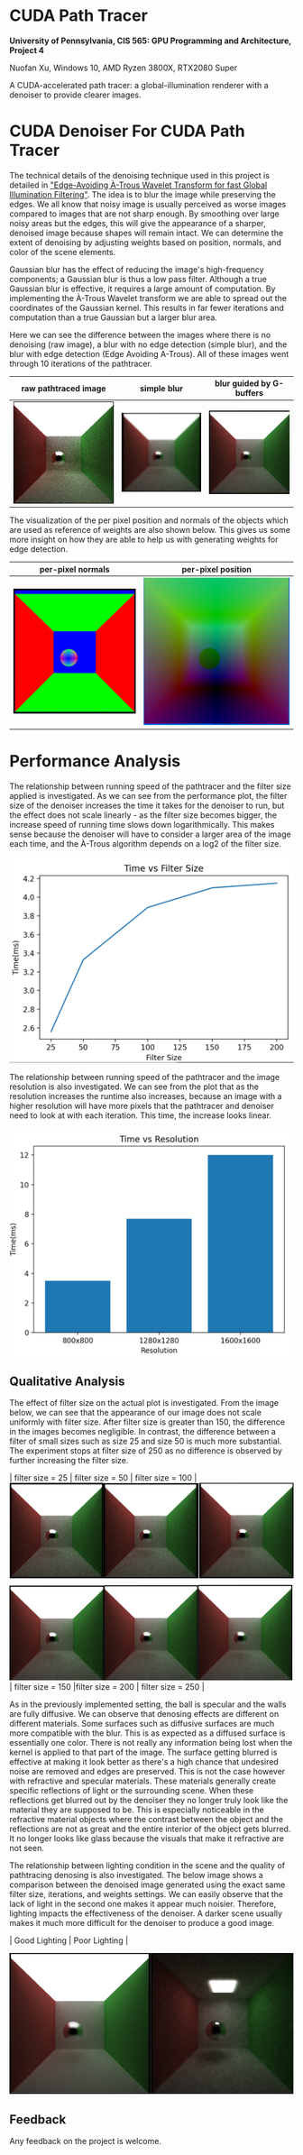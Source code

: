 CUDA Path Tracer
================

**University of Pennsylvania, CIS 565: GPU Programming and Architecture, Project 4**

Nuofan Xu, Windows 10, AMD Ryzen 3800X, RTX2080 Super

A CUDA-accelerated path tracer: a global-illumination renderer with a denoiser to provide clearer images. 

CUDA Denoiser For CUDA Path Tracer
==================================

The technical details of the denoising technique used in this project is detailed in ["Edge-Avoiding À-Trous Wavelet Transform for fast Global Illumination Filtering"](https://jo.dreggn.org/home/2010_atrous.pdf). The idea is to blur the image while preserving the edges. We all know that noisy image is usually perceived as worse images compared to images that are not sharp enough. By smoothing over large noisy areas but the edges, this will give the appearance of a sharper, denoised image because shapes will remain intact. We can determine the extent of denoising by adjusting weights based on position, normals, and color of the scene elements. 

Gaussian blur has the effect of reducing the image's high-frequency components; a Gaussian blur is thus a low pass filter. Although a true Gaussian blur is effective, it requires a large amount of computation. By implementing the À-Trous Wavelet transform we are able to spread out the coordinates of the Gaussian kernel. This results in far fewer iterations and computation than a true Gaussian but a larger blur area.

Here we can see the difference between the images where there is no denoising (raw image), a blur with no edge detection (simple blur), and the blur with edge detection (Edge Avoiding A-Trous). All of these images went through 10 iterations of the pathtracer.

| raw pathtraced image | simple blur | blur guided by G-buffers |
|---|---|---|
|![](p4_img/raw.PNG)|![](p4_img/simple_blur.PNG)|![](p4_img/gbuffer.PNG)|

The visualization of the per pixel position and normals of the objects which are used as reference of weights are also shown below. This gives us some more insight on how they are able to help us with generating weights for edge detection.

| per-pixel normals | per-pixel position |
|---|---|
|![](p4_img/pixel_n.PNG)|![](p4_img/pixel_pos.PNG)|

# Performance Analysis

The relationship between running speed of the pathtracer and the filter size applied is investigated. As we can see from the performance plot, the filter size of the denoiser increases the time it takes for the denoiser to run, but the effect does not scale linearly - as the filter size becomes bigger, the increase speed of running time slows down logarithmically. This makes sense because the denoiser will have to consider a larger area of the image each time, and the À-Trous algorithm depends on a log2 of the filter size.

![](p4_img/performance.PNG)

The relationship between running speed of the pathtracer and the image resolution is also investigated. We can see from the plot that as the resolution increases the runtime also increases, because an image with a higher resolution will have more pixels that the pathtracer and denoiser need to look at with each iteration. This time, the increase looks linear.

![](p4_img/resolution.PNG)

## Qualitative Analysis

The effect of filter size on the actual plot is investigated. From the image below, we can see that the appearance of our image does not scale uniformly with filter size.  After filter size is greater than 150, the difference in the images becomes negligible. In contrast, the difference between a filter of small sizes such as size 25 and size 50 is much more substantial. The experiment stops at filter size of 250 as no difference is observed by further increasing the filter size.

| filter size = 25 | filter size = 50 | filter size = 100 | 
![](p4_img/filter_size.PNG)
| filter size = 150 |filter size = 200 | filter size = 250 |

As in the previously implemented setting, the ball is specular and the walls are fully diffusive. We can
observe that denosing effects are different on different materials. Some surfaces such as diffusive surfaces are much more compatible with the blur. This is as expected as a diffused surface is essentially one color. There is not really any information being lost when the kernel is applied to that part of the image. The surface getting blurred is effective at making it look better as there's a high chance that undesired noise are removed and edges are preserved. This is not the case however with refractive and specular materials. These materials generally create specific reflections of light or the surrounding scene. When these reflections get blurred out by the denoiser they no longer truly look like the material they are supposed to be. This is especially noticeable in the refractive material objects where the contrast between the object and the reflections are not as great and the entire interior of the object gets blurred. It no longer looks like glass because the visuals that make it refractive are not seen.

The relationship between lighting condition in the scene and the quality of pathtracing denosing is also investigated. The below image shows a comparison between the denoised image generated using the exact same filter size, iterations, and weights settings. We can easily observe that the lack of light in the second one makes it appear much noisier. Therefore, lighting impacts the effectiveness of the denoiser. A darker scene usually makes it much more difficult for the denoiser to produce a good image. 

| Good Lighting | Poor Lighting |

![](p4_img/lighting.PNG)

## Feedback
Any feedback on the project is welcome.